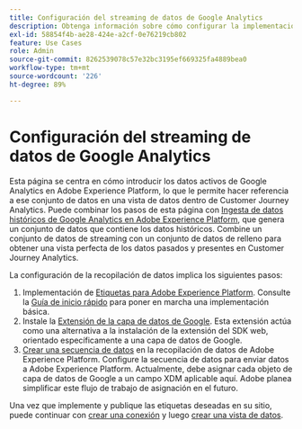 ```yaml
---
title: Configuración del streaming de datos de Google Analytics
description: Obtenga información sobre cómo configurar la implementación para enviar una capa de datos de Google a Adobe Experience Platform
exl-id: 58854f4b-ae28-424e-a2cf-0e76219cb802
feature: Use Cases
role: Admin
source-git-commit: 8262539078c57e32bc3195ef669325fa4889bea0
workflow-type: tm+mt
source-wordcount: '226'
ht-degree: 89%

---
```


# Configuración del streaming de datos de Google Analytics

Esta página se centra en cómo introducir los datos activos de Google Analytics en Adobe Experience Platform, lo que le permite hacer referencia a ese conjunto de datos en una vista de datos dentro de Customer Journey Analytics. Puede combinar los pasos de esta página con [Ingesta de datos históricos de Google Analytics en Adobe Experience Platform](backfill.md), que genera un conjunto de datos que contiene los datos históricos. Combine un conjunto de datos de streaming con un conjunto de datos de relleno para obtener una vista perfecta de los datos pasados y presentes en Customer Journey Analytics.

La configuración de la recopilación de datos implica los siguientes pasos:

1. Implementación de [Etiquetas para Adobe Experience Platform](https://experienceleague.adobe.com/docs/experience-platform/tags/home.html?lang=es). Consulte la [Guía de inicio rápido](https://experienceleague.adobe.com/docs/experience-platform/tags/get-started/quick-start.html?lang=es) para poner en marcha una implementación básica.
1. Instale la [Extensión de la capa de datos de Google](https://experienceleague.adobe.com/docs/experience-platform/tags/extensions/adobe/google-data-layer/overview.html?lang=es). Esta extensión actúa como una alternativa a la instalación de la extensión del SDK web, orientado específicamente a una capa de datos de Google.
1. [Crear una secuencia de datos](https://experienceleague.adobe.com/docs/experience-platform/edge/datastreams/overview.html?lang=es) en la recopilación de datos de Adobe Experience Platform. Configure la secuencia de datos para enviar datos a Adobe Experience Platform. Actualmente, debe asignar cada objeto de capa de datos de Google a un campo XDM aplicable aquí. Adobe planea simplificar este flujo de trabajo de asignación en el futuro.

Una vez que implemente y publique las etiquetas deseadas en su sitio, puede continuar con [crear una conexión](/help/connections/create-connection.md) y luego [crear una vista de datos](/help/data-views/create-dataview.md).
